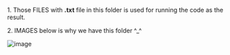 <P1> 1. Those FILES with **.txt** file in this folder is used for running the code as the result.</P1>

<P1> 2. IMAGES below is why we have this folder ^_^ </P1>

![image](https://github.com/CDHai/Python-For-Security-Engineer/assets/88284121/6547a85d-6ada-4222-908d-048119e82115)
